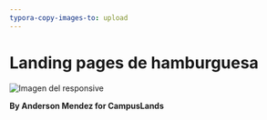 ```yaml
---
typora-copy-images-to: upload
---
```


# Landing pages de hamburguesa



![Imagen del responsive](https://drive.google.com/file/d/1hUPHpHA_VmV1Y0f7ENMhdFPUL6TuZqdn/view?usp=sharing)

**By Anderson Mendez for CampusLands**
